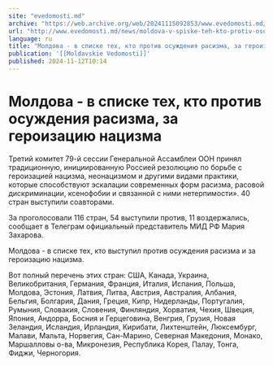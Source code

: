 ```yaml
---
site: "evedomosti.md"
archive: "https://web.archive.org/web/20241115092853/www.evedomosti.md/news/moldova-v-spiske-teh-kto-protiv-osuzhdeniya-rasizma-za-geroi"
url: "http://www.evedomosti.md/news/moldova-v-spiske-teh-kto-protiv-osuzhdeniya-rasizma-za-geroi"
language: ru
title: "Молдова - в списке тех, кто против осуждения расизма, за героизацию нацизма"
publication: '[[Moldavskie Vedomosti]]'
published: 2024-11-12T10:14
---
```


# Молдова - в списке тех, кто против осуждения расизма, за героизацию нацизма

Третий комитет 79-й сессии Генеральной Ассамблеи ООН принял традиционную, инициированную Россией резолюцию по борьбе с героизацией нацизма, неонацизмом и другими видами практики, которые способствуют эскалации современных форм расизма, расовой дискриминации, ксенофобии и связанной с ними нетерпимости». 40 стран выступили соавторами.

За проголосовали 116 стран, 54 выступили против, 11 воздержались, сообщает в Телеграм официальный представитель МИД РФ Мария Захарова.

Молдова - в списке тех, кто выступил против осуждения расизма и за героизацию нацизма.

Вот полный перечень этих стран: США, Канада, Украина, Великобритания, Германия, Франция, Италия, Испания, Польша, Молдова, Эстония, Латвия, Литва, Австрия, Австралия, Албания, Бельгия, Болгария, Дания, Греция, Кипр, Нидерланды, Португалия, Румыния, Словакия, Словения, Финляндия, Хорватия, Чехия, Швеция, Япония, Андорра, Босния и Герцеговина, Венгрия, Грузия, Новая Зеландия, Исландия, Ирландия, Кирибати, Лихтенштейн, Люксембург, Малави, Мальта, Норвегия, Сан-Марино, Северная Македония, Монако, Маршалловы о-ва, Микронезия, Республика Корея, Палау, Тонга, Фиджи, Черногория.